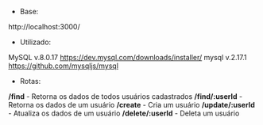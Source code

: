 - Base: 

http://localhost:3000/

- Utilizado: 

MySQL v.8.0.17 https://dev.mysql.com/downloads/installer/ 
mysql v.2.17.1 https://github.com/mysqljs/mysql 

- Rotas:  

**/find** - Retorna os dados de todos usuários cadastrados 
**/find/:userId** - Retorna os dados de um usuário 
**/create** - Cria um usuário 
**/update/:userId** - Atualiza os dados de um usuário 
**/delete/:userId** - Deleta um usuário 